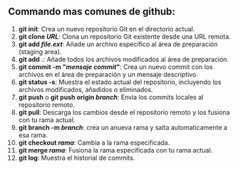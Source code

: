 ## Commando mas comunes de github:

1. **git init**: Crea un nuevo repositorio Git en el directorio actual.
2. **git clone  _URL_**: Clona un repositorio Git existente desde una URL remota.
3. **git add  _file.ext_**: Añade un archivo específico al área de preparación (staging area).
4. **git add .**: Añade todos los archivos modificados al área de preparación.
5. **git commit -m "_mensaje commit_"**: Crea un nuevo commit con los archivos en el área de preparación y un mensaje descriptivo.
6. **git status -s**: Muestra el estado actual del repositorio, incluyendo los archivos modificados, añadidos o eliminados.
7. **git push** o **git push origin _branch_**: Envía los commits locales al repositorio remoto.
8. **git pull**: Descarga los cambios desde el repositorio remoto y los fusiona con tu rama actual.
9. **git branch -m _branch_**: crea un anueva rama y salta automaticamente a esa rama.
10. **git checkout _rama_**: Cambia a la rama especificada.
11. **git merge _rama_**: Fusiona la rama especificada con tu rama actual.
12. **git log**: Muestra el historial de commits.
